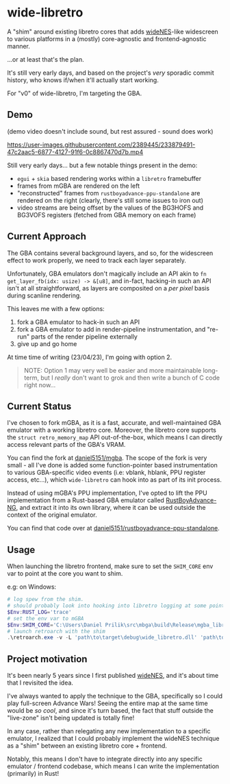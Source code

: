 # wide-libretro

A "shim" around existing libretro cores that adds
[wideNES](https://prilik.com/blog/wideNES)-like widescreen to various platforms
in a (mostly) core-agnostic and frontend-agnostic manner.

...or at least that's the plan.

It's still very early days, and based on the project's _very_ sporadic commit
history, who knows if/when it'll actually start working.

For "v0" of wide-libretro, I'm targeting the GBA.

## Demo

(demo video doesn't include sound, but rest assured - sound does work)

https://user-images.githubusercontent.com/2389445/233879491-47c2aac5-6877-4127-91f6-0c8867470d7b.mp4

Still very early days... but a few notable things present in the demo:

- `egui` + `skia` based rendering works within a `libretro` framebuffer
- frames from mGBA are rendered on the left
- "reconstructed" frames from `rustboyadvance-ppu-standalone` are rendered on
  the right (clearly, there's still some issues to iron out)
- video streams are being offset by the values of the BG3HOFS and BG3VOFS
  registers (fetched from GBA memory on each frame)

## Current Approach

The GBA contains several background layers, and so, for the widescreen effect to
work properly, we need to track each layer separately.

Unfortunately, GBA emulators don't magically include an API akin to
`fn get_layer_fb(idx: usize) -> &[u8]`, and in-fact, hacking-in such an API
isn't at all straightforward, as layers are composited on a _per pixel_ basis
during scanline rendering.

This leaves me with a few options:

1. fork a GBA emulator to hack-in such an API
2. fork a GBA emulator to add in render-pipeline instrumentation, and "re-run"
   parts of the render pipeline externally
3. give up and go home

At time time of writing (23/04/23), I'm going with option 2.

> NOTE: Option 1 may very well be easier and more maintainable long-term, but
> I *really* don't want to grok and then write a bunch of C code right now...

## Current Status

I've chosen to fork mGBA, as it is a fast, accurate, and well-maintained GBA
emulator with a working libretro core. Moreover, the libretro core supports the
`struct retro_memory_map` API out-of-the-box, which means I can directly access
relevant parts of the GBA's VRAM.

You can find the fork at [daniel5151/mgba](https://github.com/daniel5151/mgba).
The scope of the fork is very small - all I've done is added some
function-pointer based instrumentation to various GBA-specific video events
(i.e: vblank, hblank, PPU register access, etc...), which `wide-libretro` can
hook into as part of its init process.

Instead of using mGBA's PPU implementation, I've opted to lift the PPU
implementation from a Rust-based GBA emulator called
[RustBoyAdvance-NG](https://github.com/michelhe/rustboyadvance-ng), and extract
it into its own library, where it can be used outside the context of the
original emulator.

You can find that code over at [daniel5151/rustboyadvance-ppu-standalone](https://github.com/daniel5151/rustboyadvance-ppu-standalone).

## Usage

When launching the libretro frontend, make sure to set the `SHIM_CORE` env var
to point at the core you want to shim.

e.g: on Windows:

```powershell
# log spew from the shim.
# should probably look into hooking into libretro logging at some point...
$Env:RUST_LOG='trace'
# set the env var to mGBA
$Env:SHIM_CORE='C:\Users\Daniel Prilik\src\mbga\build\Release\mgba_libretro.dll'
# launch retroarch with the shim
.\retroarch.exe -v -L 'path\to\target\debug\wide_libretro.dll' 'path\to\your\rom.gba'
```

## Project motivation

It's been nearly 5 years since I first published
[wideNES](https://prilik.com/blog/wideNES), and it's about time that I revisited
the idea.

I've always wanted to apply the technique to the GBA, specifically so I could
play full-screen Advance Wars! Seeing the entire map at the same time would be
_so cool_, and since it's turn based, the fact that stuff outside the
"live-zone" isn't being updated is totally fine!

In any case, rather than relegating any new implementation to a specific
emulator, I realized that I could probably implement the wideNES technique as a
"shim" between an existing libretro core + frontend.

Notably, this means I don't have to integrate directly into any specific
emulator / frontend codebase, which means I can write the implementation
(primarily) in Rust!
